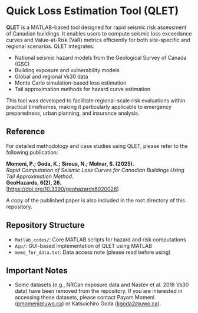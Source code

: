 # Quick Loss Estimation Tool (QLET)

**QLET** is a MATLAB-based tool designed for rapid seismic risk assessment of Canadian buildings. It enables users to compute seismic loss exceedance curves and Value-at-Risk (VaR) metrics efficiently for both site-specific and regional scenarios. QLET integrates:

- National seismic hazard models from the Geological Survey of Canada (GSC)
- Building exposure and vulnerability models
- Global and regional Vs30 data
- Monte Carlo simulation-based loss estimation
- Tail approximation methods for hazard curve estimation

This tool was developed to facilitate regional-scale risk evaluations within practical timeframes, making it particularly applicable to emergency preparedness, urban planning, and insurance analysis.

## Reference

For detailed methodology and case studies using QLET, please refer to the following publication:

**Momeni, P.; Goda, K.; Sirous, N.; Molnar, S. (2025).**  
*Rapid Computation of Seismic Loss Curves for Canadian Buildings Using Tail Approximation Method*.  
**GeoHazards, 6(2), 26.**  
[https://doi.org/10.3390/geohazards6020026]

A copy of the published paper is also included in the root directory of this repository.

## Repository Structure

- `Matlab_codes/`: Core MATLAB scripts for hazard and risk computations
- `App/`: GUI-based implementation of QLET using MATLAB
- `memo_for_data.txt`: Data access note (please read before using)

## Important Notes

- Some datasets (e.g., NRCan exposure data and Nastev et al. 2016 Vs30 data) have been removed from the repository. If you are interested in accessing these datasets, please contact Payam Momeni (pmomeni@uwo.ca) or Katsuichiro Goda (kgoda2@uwo.ca).
